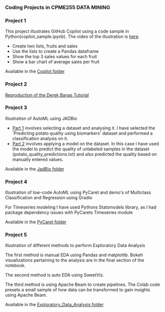 ### Coding Projects in CPME255 DATA MINING

### Project 1

This project illustrates GitHub Copilot using a code sample in Python(copilot_sample.ipynb). The video of the illustration is [here](https://youtu.be/Ov0IqvViIhY).

- Create two lists, fruits and sales
- Use the lists to create a Pandas dataframe
- Show the top 3 sales values for each fruit
- Show a bar chart of average sales per fruit

Available in the [Copilot folder](https://github.com/shernee/01_cmpe255/tree/master/Copilot)


### Project 2

[Reproduction of the Derek Banas Tutorial](https://colab.research.google.com/drive/1vfP67pFabfiB4OJuGOdpt6ZrW-z5pNVW#scrollTo=ErYJd_o9YsDK)


### Project 3

Illustration of AutoML using JADBio
- [Part 1](https://youtu.be/hVyJIiNdIik) involves selecting a dataset and analysing it. I have selected the 'Predicting potato quality using biomarkers' dataset and performed a classification analysis on it.
- [Part 2](https://youtu.be/i2w8F3B3BD0) involves applying a model on the dataset. In this case I have used the model to predict the quality of unlabeled samples in the dataset (potato_quality_predictions.txt) and also predicted the quality based on manually entered values.

Available in the [JadBio folder](https://github.com/shernee/01_cmpe255/tree/master/JadBio)

### Project 4

Illustration of low-code AutoML using PyCaret and demo's of Multiclass Classification and Regression using Gradio

For Timeseries modeling I have used Pythons Statsmodels library, as I had package dependency issues with PyCarets Timeseries module

Available in the [PyCaret folder](https://github.com/shernee/01_cmpe255/tree/master/PyCaret)

### Project 5

Illustration of different methods to perform Exploratory Data Analysis

The first method is manual EDA using Pandas and matplotlib. Bokeh visualizations pertaining to the analysis are in the final section of the notebook.

The second method is auto EDA using SweetViz.

The third method is using Apache Beam to create pipelines. The Colab code presets a small sample of how data can be transformed to gain insights using Apache Beam. 

Available in the [Exploratory_Data_Analysis folder](https://github.com/shernee/01_cmpe255/tree/master/Exploratory_Data_Analysis)
